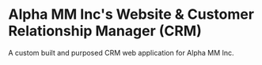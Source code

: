# Alpha MM Inc's Website & Customer Relationship Manager (CRM)

A custom built and purposed CRM web application for Alpha MM Inc.
